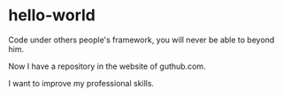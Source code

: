 hello-world
===========

Code under others people's framework, you will never be able to beyond him.

Now I have a repository in the website of guthub.com.

I want to improve my professional skills.
